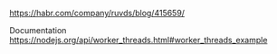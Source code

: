 https://habr.com/company/ruvds/blog/415659/

Documentation
https://nodejs.org/api/worker_threads.html#worker_threads_example